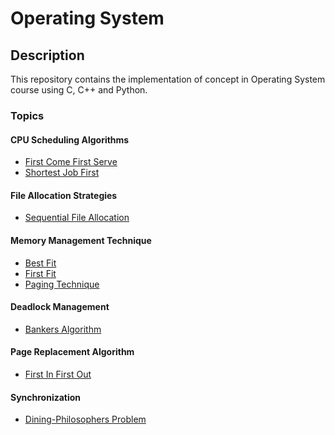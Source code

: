 <h1>Operating System</h1>

<h2>Description</h2>
<p>This repository contains the implementation of concept in Operating System course using C, C++ and Python.</p>

<h3>Topics</h3>

<h4>CPU Scheduling Algorithms</h4>
<ul>
    <li><a href="https://github.com/muqriqawiem/Operating-System/tree/main/src/First-Come-First-Serve">First Come First Serve</a></li>
    <li><a href="https://github.com/muqriqawiem/Operating-System/tree/main/src/Shortest-Job-First">Shortest Job First</a></li>
</ul>

<h4>File Allocation Strategies</h4>
<ul>
    <li><a href="https://github.com/muqriqawiem/Operating-System/tree/main/src/Sequential-File-Allocation">Sequential File Allocation</a></li>
</ul>

<h4>Memory Management Technique</h4>
<ul>
    <li><a href="https://github.com/muqriqawiem/Operating-System/tree/main/src/Best-Fit">Best Fit</a></li>
    <li><a href="https://github.com/muqriqawiem/Operating-System/tree/main/src/First-Fit">First Fit</a></li>
    <li><a href="https://github.com/muqriqawiem/Operating-System/tree/main/src/Pages-Memory-Allocation">Paging Technique</a></li>
</ul>

<h4>Deadlock Management</h4>
<ul>
    <li><a href="https://github.com/muqriqawiem/Operating-System/tree/main/src/Banker's-Algorithm">Bankers Algorithm</a></li>
</ul>

<h4>Page Replacement Algorithm</h4>
<ul>
    <li><a href="#">First In First Out</a></li>
</ul>

<h4>Synchronization</h4>
<ul>
    <li><a href="#">Dining-Philosophers Problem</a></li>
</ul>